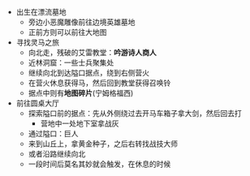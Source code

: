 - 出生在漂流墓地
	- 旁边小恶魔雕像前往边境英雄墓地
	- 正前方则可以前往大地图
- 寻找灵马之旅
	- 向北走，残破的艾雷教堂：**吟游诗人商人**
	- 近林洞窟：一些士兵聚集处
	- 继续向北到达隘口据点，绕到右侧营火
	- 在营火休息获得马，然后回到教堂获得召唤铃
	- 据点中则有**地图碎片**(宁姆格福西)
- 前往圆桌大厅
	- 探索隘口前的据点：先从外侧绕过去开马车箱子拿大剑，然后回去打
		- 营地中一处地下室拿战灰
	- 通过隘口：巨人
	- 来到山丘上，拿黄金种子，之后右转找战技大师
	- 或者沿路继续向北
	- 一段时间后莫名其妙就会触发，在休息的时候
